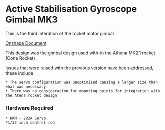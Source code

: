 # Active Stabilisation Gyroscope Gimbal MK3
This is the third interation of the rocket motor gimbal

[Onshape Document](https://cad.onshape.com/documents/ac475682b0dcfe2c53e7e1ff/v/ae08a540f7d8479c9e059f41/e/2e63972efa3253e1ef49b592)

This design was the gimbal design used with-in the Athena MK2.1 rocket (Cone Rocket) 

Issues that were raised with the previous version have been addressed, these include

    * The servo configuration was unoptimized causing a larger size than what was necessary
    * There was no consideration for mounting points for integration with the Atena rocket design


### Hardware Required 

    * HKM - 282A Servo
    *1/32 inch control rod